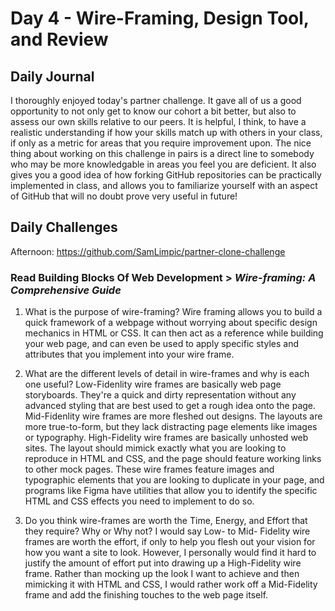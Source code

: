 # Day 4 - Wire-Framing, Design Tool, and Review

## Daily Journal

I thoroughly enjoyed today's partner challenge.  It gave all of us a good opportunity to not only get to know our cohort a bit better, but also to assess our own skills relative to our peers.  It is helpful, I think, to have a realistic understanding if how your skills match up with others in your class, if only as a metric for areas that you require improvement upon.  The nice thing about working on this challenge in pairs is a direct line to somebody who may be more knowledgable in areas you feel you are deficient.  It also gives you a good idea of how forking GitHub repositories can be practically implemented in class, and allows you to familiarize yourself with an aspect of GitHub that will no doubt prove very useful in future!

## Daily Challenges

Afternoon: https://github.com/SamLimpic/partner-clone-challenge

### Read Building Blocks Of Web Development > *Wire-framing: A Comprehensive Guide*

1. What is the purpose of wire-framing?
    Wire framing allows you to build a quick framework of a webpage without worrying about specific design mechanics in HTML or CSS.  It can then act as a reference while building your web page, and can even be used to apply specific styles and attributes that you implement into your wire frame.

2. What are the different levels of detail in wire-frames and why is each one useful?
    Low-Fidenlity wire frames are basically web page storyboards.  They're a quick and dirty representation without any advanced styling that are best used to get a rough idea onto the page.
    Mid-Fidenlity wire frames are more fleshed out designs.  The layouts are more true-to-form, but they lack distracting page elements like images or typography.
    High-Fidelity wire frames are basically unhosted web sites.  The layout should mimick exactly what you are looking to reproduce in HTML and CSS, and the page should feature working links to other mock pages.  These wire frames feature images and typographic elements that you are looking to duplicate in your page, and programs like Figma have utilities that allow you to identify the specific HTML and CSS effects you need to implement to do so.

3. Do you think wire-frames are worth the Time, Energy, and Effort that they require? Why or Why not?
    I would say Low- to Mid- Fidelity wire frames are worth the effort, if only to help you flesh out your vision for how you want a site to look.  However, I personally would find it hard to justify the amount of effort put into drawing up a High-Fidelity wire frame.  Rather than mocking up the look I want to achieve and then mimicking it with HTML and CSS, I would rather work off a Mid-Fidelity frame and add the finishing touches to the web page itself.